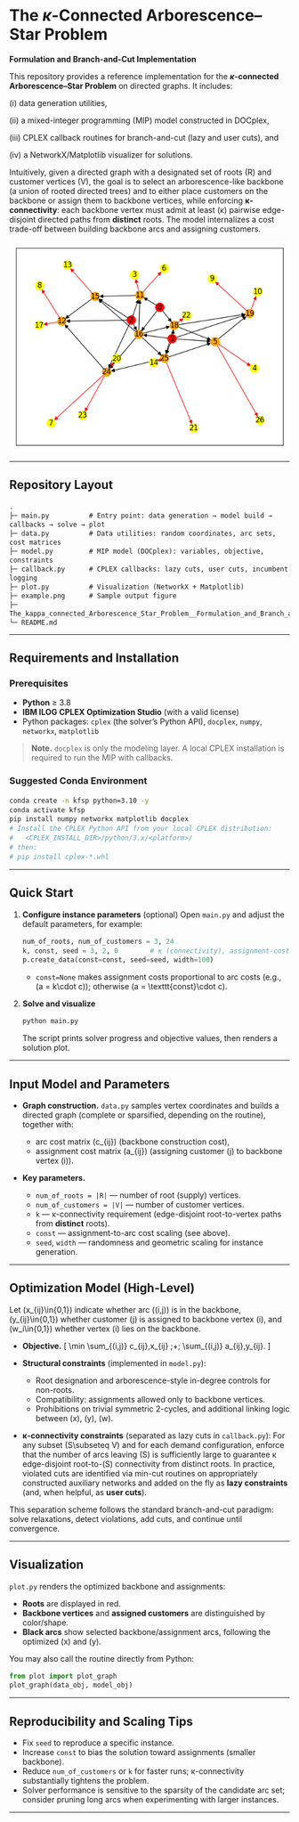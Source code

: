 # The $\kappa$-Connected Arborescence–Star Problem

**Formulation and Branch-and-Cut Implementation**

This repository provides a reference implementation for the **$\kappa$-connected Arborescence–Star Problem** on directed graphs. It includes: 

(i) data generation utilities, 

(ii) a mixed-integer programming (MIP) model constructed in DOCplex, 

(iii) CPLEX callback routines for branch-and-cut (lazy and user cuts), and 

(iv) a NetworkX/Matplotlib visualizer for solutions. 

Intuitively, given a directed graph with a designated set of roots (R) and customer vertices (V), the goal is to select an arborescence-like backbone (a union of rooted directed trees) and to either place customers on the backbone or assign them to backbone vertices, while enforcing **κ-connectivity**: each backbone vertex must admit at least (κ) pairwise edge-disjoint directed paths from **distinct** roots. The model internalizes a cost trade-off between building backbone arcs and assigning customers.

![](example.png)

---

## Repository Layout

```
.
├─ main.py          # Entry point: data generation → model build → callbacks → solve → plot
├─ data.py          # Data utilities: random coordinates, arc sets, cost matrices
├─ model.py         # MIP model (DOCplex): variables, objective, constraints
├─ callback.py      # CPLEX callbacks: lazy cuts, user cuts, incumbent logging
├─ plot.py          # Visualization (NetworkX + Matplotlib)
├─ example.png      # Sample output figure
├─ The_kappa_connected_Arborescence_Star_Problem__Formulation_and_Branch_and_Cut_Algorithm.pdf
└─ README.md
```

---

## Requirements and Installation

### Prerequisites

* **Python** ≥ 3.8
* **IBM ILOG CPLEX Optimization Studio** (with a valid license)
* Python packages: `cplex` (the solver’s Python API), `docplex`, `numpy`, `networkx`, `matplotlib`

> **Note.** `docplex` is only the modeling layer. A local CPLEX installation is required to run the MIP with callbacks.

### Suggested Conda Environment

```bash
conda create -n kfsp python=3.10 -y
conda activate kfsp
pip install numpy networkx matplotlib docplex
# Install the CPLEX Python API from your local CPLEX distribution:
#   <CPLEX_INSTALL_DIR>/python/3.x/<platform>/
# then:
# pip install cplex-*.whl
```

---

## Quick Start

1. **Configure instance parameters** (optional)
   Open `main.py` and adjust the default parameters, for example:

   ```python
   num_of_roots, num_of_customers = 3, 24
   k, const, seed = 3, 2, 0        # κ (connectivity), assignment-cost factor, RNG seed
   p.create_data(const=const, seed=seed, width=100)
   ```

   * `const=None` makes assignment costs proportional to arc costs (e.g., (a = k\cdot c));
     otherwise (a = \texttt{const}\cdot c).

2. **Solve and visualize**

   ```bash
   python main.py
   ```

   The script prints solver progress and objective values, then renders a solution plot.

---

## Input Model and Parameters

* **Graph construction.** `data.py` samples vertex coordinates and builds a directed graph (complete or sparsified, depending on the routine), together with:

  * arc cost matrix (c_{ij}) (backbone construction cost),
  * assignment cost matrix (a_{ij}) (assigning customer (j) to backbone vertex (i)).

* **Key parameters.**

  * `num_of_roots = |R|` — number of root (supply) vertices.
  * `num_of_customers = |V|` — number of customer vertices.
  * `k` — κ-connectivity requirement (edge-disjoint root-to-vertex paths from **distinct** roots).
  * `const` — assignment-to-arc cost scaling (see above).
  * `seed`, `width` — randomness and geometric scaling for instance generation.

---

## Optimization Model (High-Level)

Let (x_{ij}\in{0,1}) indicate whether arc ((i,j)) is in the backbone,
(y_{ij}\in{0,1}) whether customer (j) is assigned to backbone vertex (i), and
(w_i\in{0,1}) whether vertex (i) lies on the backbone.

* **Objective.**
  [
  \min \sum_{(i,j)} c_{ij},x_{ij} ;+; \sum_{(i,j)} a_{ij},y_{ij}.
  ]

* **Structural constraints** (implemented in `model.py`):

  * Root designation and arborescence-style in-degree controls for non-roots.
  * Compatibility: assignments allowed only to backbone vertices.
  * Prohibitions on trivial symmetric 2-cycles, and additional linking logic between (x), (y), (w).

* **κ-connectivity constraints** (separated as lazy cuts in `callback.py`):
  For any subset (S\subseteq V) and for each demand configuration, enforce that the number of arcs leaving (S) is sufficiently large to guarantee κ edge-disjoint root-to-(S) connectivity from distinct roots. In practice, violated cuts are identified via min-cut routines on appropriately constructed auxiliary networks and added on the fly as **lazy constraints** (and, when helpful, as **user cuts**).

This separation scheme follows the standard branch-and-cut paradigm: solve relaxations, detect violations, add cuts, and continue until convergence.

---

## Visualization

`plot.py` renders the optimized backbone and assignments:

* **Roots** are displayed in red.
* **Backbone vertices** and **assigned customers** are distinguished by color/shape.
* **Black arcs** show selected backbone/assignment arcs, following the optimized (x) and (y).

You may also call the routine directly from Python:

```python
from plot import plot_graph
plot_graph(data_obj, model_obj)
```

---

## Reproducibility and Scaling Tips

* Fix `seed` to reproduce a specific instance.
* Increase `const` to bias the solution toward assignments (smaller backbone).
* Reduce `num_of_customers` or `k` for faster runs; κ-connectivity substantially tightens the problem.
* Solver performance is sensitive to the sparsity of the candidate arc set; consider pruning long arcs when experimenting with larger instances.

---

